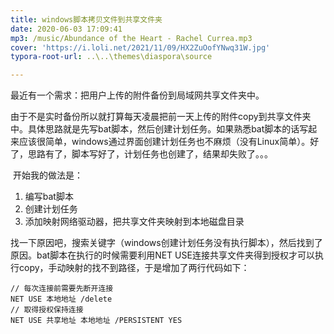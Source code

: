 ```yaml
---
title: windows脚本拷贝文件到共享文件夹
date: 2020-06-03 17:09:41
mp3: /music/Abundance of the Heart - Rachel Currea.mp3
cover: 'https://i.loli.net/2021/11/09/HX2ZuOofYNwq31W.jpg'
typora-root-url: ..\..\themes\diaspora\source

---
```




最近有一个需求：把用户上传的附件备份到局域网共享文件夹中。

由于不是实时备份所以就打算每天凌晨把前一天上传的附件copy到共享文件夹中。具体思路就是先写bat脚本，然后创建计划任务。如果熟悉bat脚本的话写起来应该很简单，windows通过界面创建计划任务也不麻烦（没有Linux简单）。好了，思路有了，脚本写好了，计划任务也创建了，结果却失败了。。。

​	开始我的做法是：

1. 编写bat脚本
2. 创建计划任务
3. 添加映射网络驱动器，把共享文件夹映射到本地磁盘目录

找一下原因吧，搜索关键字（windows创建计划任务没有执行脚本），然后找到了原因。bat脚本在执行的时候需要利用NET USE连接共享文件夹得到授权才可以执行copy，手动映射的找不到路径，于是增加了两行代码如下：

```
// 每次连接前需要先断开连接
NET USE 本地地址 /delete
// 取得授权保持连接
NET USE 共享地址 本地地址 /PERSISTENT YES 
```









